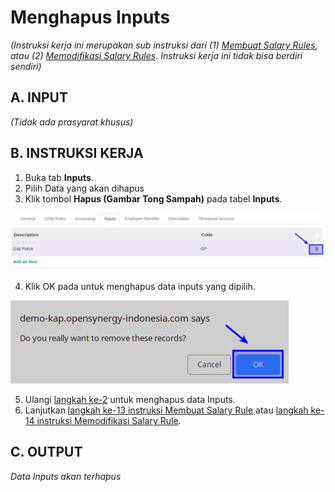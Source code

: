 # Menghapus Inputs

*(Instruksi kerja ini merupakan sub instruksi dari (1) [Membuat Salary Rules](./membuat.md), atau (2) [Memodifikasi Salary Rules](./memodifikasi.md). Instruksi kerja ini tidak bisa berdiri sendiri)*

## A. INPUT

*(Tidak ada prasyarat khusus)*

## B. INSTRUKSI KERJA

1. <a name="l2">Buka</a> tab **Inputs**.
2. Pilih Data yang akan dihapus
3. Klik tombol **Hapus (Gambar Tong Sampah)** pada tabel **Inputs**.

![](../../img/salary-rule/tab-inputs-del.png)

4. Klik OK pada untuk menghapus data inputs yang dipilih.

![](../../img/salary-rule/tab-inputs-del-ok.png)

5. Ulangi [langkah ke-2](#l2) untuk menghapus data Inputs.
6. Lanjutkan [langkah ke-13 instruksi Membuat Salary Rule](./membuat.md#tabinputs) atau [langkah ke-14 instruksi Memodifikasi Salary Rule](./memodifikasi.md#l14).

## C. OUTPUT

*Data Inputs akan terhapus*
